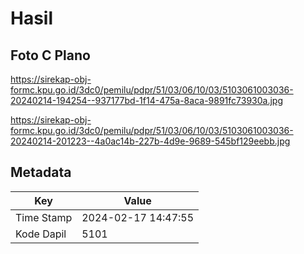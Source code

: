 # Hasil

## Foto C Plano

https://sirekap-obj-formc.kpu.go.id/3dc0/pemilu/pdpr/51/03/06/10/03/5103061003036-20240214-194254--937177bd-1f14-475a-8aca-9891fc73930a.jpg

https://sirekap-obj-formc.kpu.go.id/3dc0/pemilu/pdpr/51/03/06/10/03/5103061003036-20240214-201223--4a0ac14b-227b-4d9e-9689-545bf129eebb.jpg


## Metadata

| Key        | Value               |
| ---------- | ------------------- |
| Time Stamp | 2024-02-17 14:47:55 |
| Kode Dapil | 5101                |



